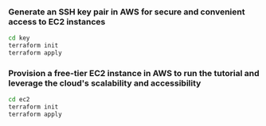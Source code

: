 ### Generate an SSH key pair in AWS for secure and convenient access to EC2 instances
```bash
cd key
terraform init
terraform apply
```

### Provision a free-tier EC2 instance in AWS to run the tutorial and leverage the cloud's scalability and accessibility
```bash
cd ec2
terraform init
terraform apply
```
